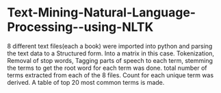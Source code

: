 # Text-Mining-Natural-Language-Processing--using-NLTK
8 different text files(each a book) were imported into python and parsing the text data to a Structured form. Into a matrix in this case.
Tokenization, Removal of stop words, Tagging parts of speech to each term, stemming the terms to get the root word for each term was done.
total number of terms extracted from each of the 8 files.
Count for each unique term was derived.
A table of top 20 most common terms is made.
